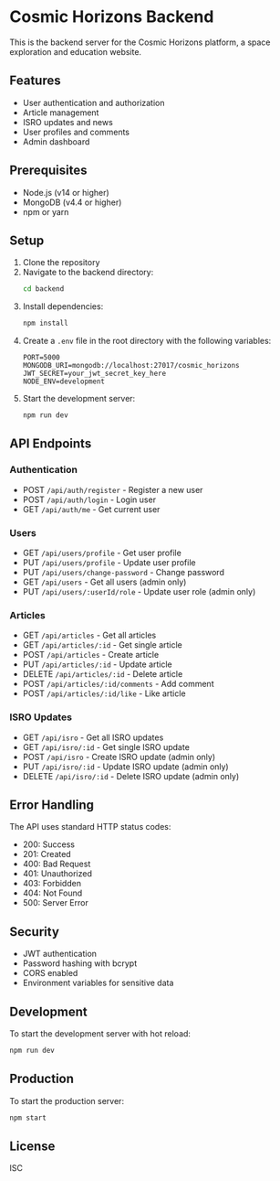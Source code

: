 # Cosmic Horizons Backend

This is the backend server for the Cosmic Horizons platform, a space exploration and education website.

## Features

- User authentication and authorization
- Article management
- ISRO updates and news
- User profiles and comments
- Admin dashboard

## Prerequisites

- Node.js (v14 or higher)
- MongoDB (v4.4 or higher)
- npm or yarn

## Setup

1. Clone the repository
2. Navigate to the backend directory:
   ```bash
   cd backend
   ```
3. Install dependencies:
   ```bash
   npm install
   ```
4. Create a `.env` file in the root directory with the following variables:
   ```
   PORT=5000
   MONGODB_URI=mongodb://localhost:27017/cosmic_horizons
   JWT_SECRET=your_jwt_secret_key_here
   NODE_ENV=development
   ```
5. Start the development server:
   ```bash
   npm run dev
   ```

## API Endpoints

### Authentication
- POST `/api/auth/register` - Register a new user
- POST `/api/auth/login` - Login user
- GET `/api/auth/me` - Get current user

### Users
- GET `/api/users/profile` - Get user profile
- PUT `/api/users/profile` - Update user profile
- PUT `/api/users/change-password` - Change password
- GET `/api/users` - Get all users (admin only)
- PUT `/api/users/:userId/role` - Update user role (admin only)

### Articles
- GET `/api/articles` - Get all articles
- GET `/api/articles/:id` - Get single article
- POST `/api/articles` - Create article
- PUT `/api/articles/:id` - Update article
- DELETE `/api/articles/:id` - Delete article
- POST `/api/articles/:id/comments` - Add comment
- POST `/api/articles/:id/like` - Like article

### ISRO Updates
- GET `/api/isro` - Get all ISRO updates
- GET `/api/isro/:id` - Get single ISRO update
- POST `/api/isro` - Create ISRO update (admin only)
- PUT `/api/isro/:id` - Update ISRO update (admin only)
- DELETE `/api/isro/:id` - Delete ISRO update (admin only)

## Error Handling

The API uses standard HTTP status codes:
- 200: Success
- 201: Created
- 400: Bad Request
- 401: Unauthorized
- 403: Forbidden
- 404: Not Found
- 500: Server Error

## Security

- JWT authentication
- Password hashing with bcrypt
- CORS enabled
- Environment variables for sensitive data

## Development

To start the development server with hot reload:
```bash
npm run dev
```

## Production

To start the production server:
```bash
npm start
```

## License

ISC 